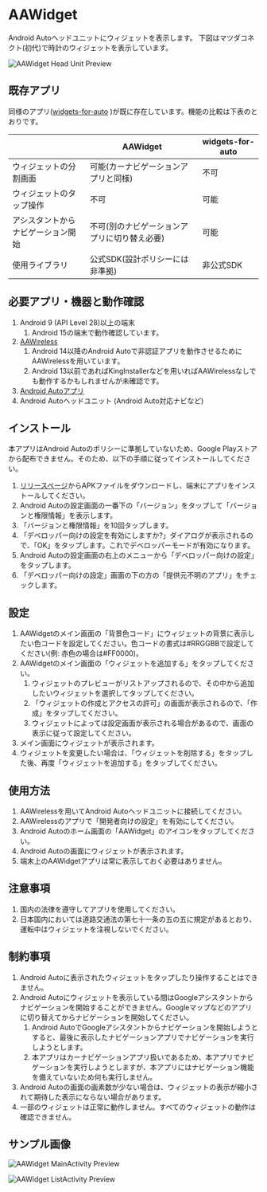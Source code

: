 # AAWidget

Android Autoヘッドユニットにウィジェットを表示します。
下図はマツダコネクト(初代)で時計のウィジェットを表示しています。

![AAWidget Head Unit Preview](./image/aawidget-head-unit-preview.jpg)

## 既存アプリ

同様のアプリ([widgets-for-auto](https://github.com/ns130291/widgets-for-auto)
)が既に存在しています。機能の比較は下表のとおりです。

|     | AAWidget | widgets-for-auto |
| --- | ---      | ---              |
| ウィジェットの分割画面 | 可能(カーナビゲーションアプリと同様) | 不可 |
| ウィジェットのタップ操作 | 不可 | 可能 |
| アシスタントからナビゲーション開始 | 不可(別のナビゲーションアプリに切り替え必要) | 可能 |
| 使用ライブラリ | 公式SDK(設計ポリシーには非準拠) | 非公式SDK |

## 必要アプリ・機器と動作確認
1. Android 9 (API Level 28)以上の端末
    1. Android 15の端末で動作確認しています。
1. [AAWireless](https://www.aawireless.io/)
    1. Android 14以降のAndroid Autoで非認証アプリを動作させるためにAAWirelessを用いています。
    1. Android 13以前であればKingInstallerなどを用いればAAWirelessなしでも動作するかもしれませんが未確認です。
1. [Android Autoアプリ](https://play.google.com/store/apps/details?id=com.google.android.projection.gearhead)
1. Android Autoヘッドユニット (Android Auto対応ナビなど)

## インストール
本アプリはAndroid Autoのポリシーに準拠していないため、Google Playストアから配布できません。そのため、以下の手順に従ってインストールしてください。
1. [リリースページ](https://gitlab.com/sckzw/aawidget/-/releases)からAPKファイルをダウンロードし、端末にアプリをインストールしてください。
1. Android Autoの設定画面の一番下の「バージョン」をタップして「バージョンと権限情報」を表示します。
1. 「バージョンと権限情報」を10回タップします。
1. 「デベロッパー向けの設定を有効にしますか?」ダイアログが表示されるので、「OK」をタップします。これでデベロッパーモードが有効になります。
1. Android Autoの設定画面の右上のメニューから「デベロッパー向けの設定」をタップします。
1. 「デベロッパー向けの設定」画面の下の方の「提供元不明のアプリ」をチェックします。

## 設定
1. AAWidgetのメイン画面の「背景色コード」にウィジェットの背景に表示したい色コードを設定してください。色コードの書式は#RRGGBBで設定してください(例: 赤色の場合は#FF0000)。
1. AAWidgetのメイン画面の「ウィジェットを追加する」をタップしてください。
    1. ウィジェットのプレビューがリストアップされるので、その中から追加したいウィジェットを選択してタップしてください。
    1. 「ウィジェットの作成とアクセスの許可」の画面が表示されるので、「作成」をタップしてください。
    1. ウィジェットによっては設定画面が表示される場合があるので、画面の表示に従って設定してください。
1. メイン画面にウィジェットが表示されます。
1. ウィジェットを変更したい場合は、「ウィジェットを削除する」をタップした後、再度「ウィジェットを追加する」をタップしてください。

## 使用方法
1. AAWirelessを用いてAndroid Autoヘッドユニットに接続してください。
1. AAWirelessのアプリで「開発者向けの設定」を有効にしてください。
1. Android Autoのホーム画面の「AAWidget」のアイコンをタップしてください。
1. Android Autoの画面にウィジェットが表示されます。
1. 端末上のAAWidgetアプリは常に表示しておく必要はありません。

## 注意事項
1. 国内の法律を遵守してアプリを使用してください。
1. 日本国内においては道路交通法の第七十一条の五の五に規定があるとおり、運転中はウィジェットを注視しないでください。

## 制約事項
1. Android Autoに表示されたウィジェットをタップしたり操作することはできません。
1. Android Autoにウィジェットを表示している間はGoogleアシスタントからナビゲーションを開始することができません。Googleマップなどのアプリに切り替えてからナビゲーションを開始してください。
    1. Android AutoでGoogleアシスタントからナビゲーションを開始しようとすると、最後に表示したナビゲーションアプリでナビゲーションを実行しようとします。
    1. 本アプリはカーナビゲーションアプリ扱いであるため、本アプリでナビゲーションを実行しようとしますが、本アプリにはナビゲーション機能を備えていないため何も実行しません。
1. Android Autoの画面の画素数が少ない場合は、ウィジェットの表示が縮小されて期待した表示にならない場合があります。
1. 一部のウィジェットは正常に動作しません。すべてのウィジェットの動作は確認できません。

## サンプル画像
![AAWidget MainActivity Preview](./image/aawidget-main-activity-preview.png)

![AAWidget ListActivity Preview](./image/aawidget-list-activity-preview.png)
